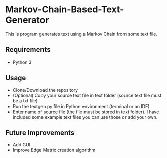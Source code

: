 # Markov-Chain-Based-Text-Generator
This is program generates text using a Markov Chain from some text file.

## Requirements
- Python 3

## Usage
- Clone/Download the repository
- (Optional) Copy your source text file in text folder (source text file must be a txt file)
- Run the textgen.py file in Python environment (terminal or an IDE)
- Enter name of source file (the file must be stored in text folder). I have included some example text files you can use those or add your own.

## Future Improvements
- Add GUI
- Improve Edge Matrix creation algorithm

